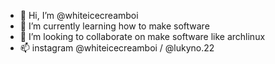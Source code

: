 - 👋 Hi, I’m @whiteicecreamboi
- 🌱 I’m currently learning how to make software
- 💞️ I’m looking to collaborate on make software like archlinux
- 📫 instagram @whiteicecreamboi / @lukyno.22

<!---
whiteicecreamboi/whiteicecreamboi is a ✨ special ✨ repository because its `README.md` (this file) appears on your GitHub profile.
You can click the Preview link to take a look at your changes.
--->
